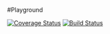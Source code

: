 #Playground

[![Coverage Status](https://coveralls.io/repos/github/emrexps/playground/badge.svg?branch=master)](https://coveralls.io/github/emrexps/playground?branch=master)
[![Build Status](https://travis-ci.com/emrexps/playground.svg?branch=master)](https://travis-ci.com/emrexps/playground)
